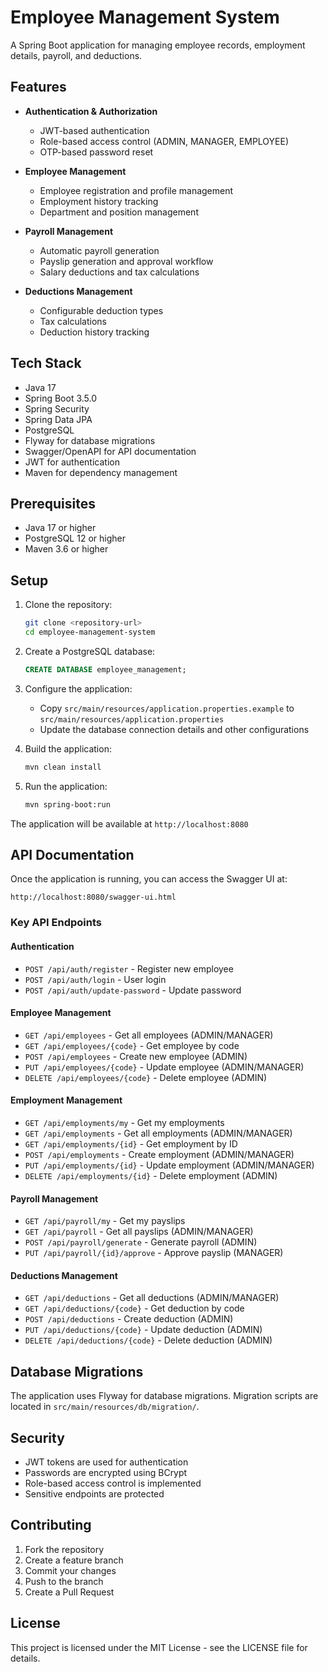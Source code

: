 # Employee Management System

A Spring Boot application for managing employee records, employment details, payroll, and deductions.

## Features

- **Authentication & Authorization**
  - JWT-based authentication
  - Role-based access control (ADMIN, MANAGER, EMPLOYEE)
  - OTP-based password reset

- **Employee Management**
  - Employee registration and profile management
  - Employment history tracking
  - Department and position management

- **Payroll Management**
  - Automatic payroll generation
  - Payslip generation and approval workflow
  - Salary deductions and tax calculations

- **Deductions Management**
  - Configurable deduction types
  - Tax calculations
  - Deduction history tracking

## Tech Stack

- Java 17
- Spring Boot 3.5.0
- Spring Security
- Spring Data JPA
- PostgreSQL
- Flyway for database migrations
- Swagger/OpenAPI for API documentation
- JWT for authentication
- Maven for dependency management

## Prerequisites

- Java 17 or higher
- PostgreSQL 12 or higher
- Maven 3.6 or higher

## Setup

1. Clone the repository:
   ```bash
   git clone <repository-url>
   cd employee-management-system
   ```

2. Create a PostgreSQL database:
   ```sql
   CREATE DATABASE employee_management;
   ```

3. Configure the application:
   - Copy `src/main/resources/application.properties.example` to `src/main/resources/application.properties`
   - Update the database connection details and other configurations

4. Build the application:
   ```bash
   mvn clean install
   ```

5. Run the application:
   ```bash
   mvn spring-boot:run
   ```

The application will be available at `http://localhost:8080`

## API Documentation

Once the application is running, you can access the Swagger UI at:
```
http://localhost:8080/swagger-ui.html
```

### Key API Endpoints

#### Authentication
- `POST /api/auth/register` - Register new employee
- `POST /api/auth/login` - User login
- `POST /api/auth/update-password` - Update password

#### Employee Management
- `GET /api/employees` - Get all employees (ADMIN/MANAGER)
- `GET /api/employees/{code}` - Get employee by code
- `POST /api/employees` - Create new employee (ADMIN)
- `PUT /api/employees/{code}` - Update employee (ADMIN/MANAGER)
- `DELETE /api/employees/{code}` - Delete employee (ADMIN)

#### Employment Management
- `GET /api/employments/my` - Get my employments
- `GET /api/employments` - Get all employments (ADMIN/MANAGER)
- `GET /api/employments/{id}` - Get employment by ID
- `POST /api/employments` - Create employment (ADMIN/MANAGER)
- `PUT /api/employments/{id}` - Update employment (ADMIN/MANAGER)
- `DELETE /api/employments/{id}` - Delete employment (ADMIN)

#### Payroll Management
- `GET /api/payroll/my` - Get my payslips
- `GET /api/payroll` - Get all payslips (ADMIN/MANAGER)
- `POST /api/payroll/generate` - Generate payroll (ADMIN)
- `PUT /api/payroll/{id}/approve` - Approve payslip (MANAGER)

#### Deductions Management
- `GET /api/deductions` - Get all deductions (ADMIN/MANAGER)
- `GET /api/deductions/{code}` - Get deduction by code
- `POST /api/deductions` - Create deduction (ADMIN)
- `PUT /api/deductions/{code}` - Update deduction (ADMIN)
- `DELETE /api/deductions/{code}` - Delete deduction (ADMIN)

## Database Migrations

The application uses Flyway for database migrations. Migration scripts are located in `src/main/resources/db/migration/`.

## Security

- JWT tokens are used for authentication
- Passwords are encrypted using BCrypt
- Role-based access control is implemented
- Sensitive endpoints are protected

## Contributing

1. Fork the repository
2. Create a feature branch
3. Commit your changes
4. Push to the branch
5. Create a Pull Request

## License

This project is licensed under the MIT License - see the LICENSE file for details.
